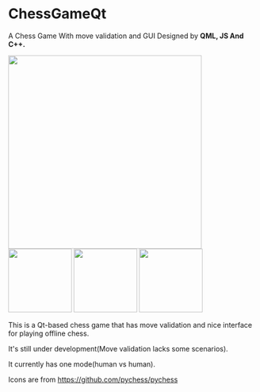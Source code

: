 # ChessGameQt
A Chess Game With move validation and GUI Designed by <b>QML, JS And C++.</b>
 
<img src="https://github.com/ariaman5/ChessGameQt/raw/master/Screenshots/Screen1.jpg" width="390">
<div style="display: inline-block;">
<img src="https://github.com/ariaman5/ChessGameQt/raw/master/Screenshots/1.jpg" width="128" height="128">
<img src="https://github.com/ariaman5/ChessGameQt/raw/master/Screenshots/2.jpg" width="128" height="128">
<img src="https://github.com/ariaman5/ChessGameQt/raw/master/Screenshots/3.jpg" width="128" height = "128">
</div>

<p>
This is a Qt-based chess game that has move validation and nice interface for playing offline chess.
 
It's still under development(Move validation lacks some scenarios).

It currently has one mode(human vs human).
</p>

Icons are from https://github.com/pychess/pychess
